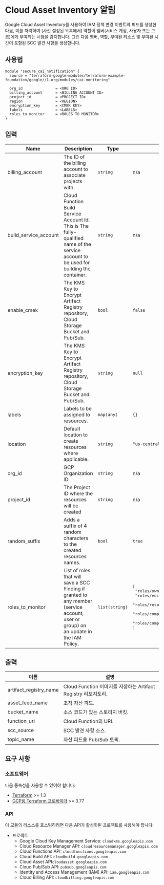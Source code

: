 # Cloud Asset Inventory 알림
Google Cloud Asset Inventory를 사용하여 IAM 정책 변경 이벤트의 피드를 생성한 다음, 이를 처리하여 (사전 설정된 목록에서) 역할이 멤버(서비스 계정, 사용자 또는 그룹)에게 부여되는 시점을 감지합니다. 그런 다음 멤버, 역할, 부여된 리소스 및 부여된 시간이 포함된 SCC 발견 사항을 생성합니다.

## 사용법

```hcl
module "secure_cai_notification" {
  source = "terraform-google-modules/terraform-example-foundation/google//1-org/modules/cai-monitoring"

  org_id               = <ORG ID>
  billing_account      = <BILLING ACCOUNT ID>
  project_id           = <PROJECT ID>
  region               = <REGION>
  encryption_key       = <CMEK KEY>
  labels               = <LABELS>
  roles_to_monitor     = <ROLES TO MONITOR>
}
```

<!-- BEGINNING OF PRE-COMMIT-TERRAFORM DOCS HOOK -->
## 입력

| Name | Description | Type | Default | Required |
|------|-------------|------|---------|:--------:|
| billing\_account | The ID of the billing account to associate projects with. | `string` | n/a | yes |
| build\_service\_account | Cloud Function Build Service Account Id. This is The fully-qualified name of the service account to be used for building the container. | `string` | n/a | yes |
| enable\_cmek | The KMS Key to Encrypt Artifact Registry repository, Cloud Storage Bucket and Pub/Sub. | `bool` | `false` | no |
| encryption\_key | The KMS Key to Encrypt Artifact Registry repository, Cloud Storage Bucket and Pub/Sub. | `string` | `null` | no |
| labels | Labels to be assigned to resources. | `map(any)` | `{}` | no |
| location | Default location to create resources where applicable. | `string` | `"us-central1"` | no |
| org\_id | GCP Organization ID | `string` | n/a | yes |
| project\_id | The Project ID where the resources will be created | `string` | n/a | yes |
| random\_suffix | Adds a suffix of 4 random characters to the created resources names. | `bool` | `true` | no |
| roles\_to\_monitor | List of roles that will save a SCC Finding if granted to any member (service account, user or group) on an update in the IAM Policy. | `list(string)` | <pre>[<br>  "roles/owner",<br>  "roles/editor",<br>  "roles/resourcemanager.organizationAdmin",<br>  "roles/compute.networkAdmin",<br>  "roles/compute.orgFirewallPolicyAdmin"<br>]</pre> | no |

## 출력

| 이름 | 설명 |
|------|-------------|
| artifact\_registry\_name | Cloud Function 이미지를 저장하는 Artifact Registry 리포지토리. |
| asset\_feed\_name | 조직 자산 피드. |
| bucket\_name | 소스 코드가 있는 스토리지 버킷. |
| function\_uri | Cloud Function의 URI. |
| scc\_source | SCC 발견 사항 소스. |
| topic\_name | 자산 피드용 Pub/Sub 토픽. |

<!-- END OF PRE-COMMIT-TERRAFORM DOCS HOOK -->

## 요구 사항

### 소프트웨어

다음 종속성을 사용할 수 있어야 합니다:

* [Terraform](https://www.terraform.io/downloads.html) >= 1.3
* [GCP용 Terraform 프로바이더](https://github.com/terraform-providers/terraform-provider-google) >= 3.77

### API

이 모듈의 리소스를 호스팅하려면 다음 API가 활성화된 프로젝트를 사용해야 합니다:

* 프로젝트
  * Google Cloud Key Management Service: `cloudkms.googleapis.com`
  * Cloud Resource Manager API: `cloudresourcemanager.googleapis.com`
  * Cloud Functions API: `cloudfunctions.googleapis.com`
  * Cloud Build API: `cloudbuild.googleapis.com`
  * Cloud Asset API`cloudasset.googleapis.com`
  * Cloud Pub/Sub API: `pubsub.googleapis.com`
  * Identity and Access Management (IAM) API: `iam.googleapis.com`
  * Cloud Billing API: `cloudbilling.googleapis.com`
